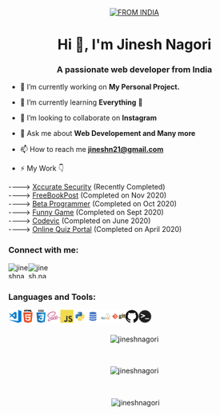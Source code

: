 <p align="center">
<a href="#"><img title="FROM INDIA" src="https://img.shields.io/badge/FROM-INDIA-green?colorA=%23FF9933&colorB=%23138808&style=for-the-badge"></a>
</p>
<h1 align="center">Hi 👋, I'm Jinesh Nagori</h1>
<h3 align="center">A passionate web developer from India</h3>



- 🔭 I’m currently working on **My Personal Project.**

- 🌱 I’m currently learning **Everything** 🤣

- 👯 I’m looking to collaborate on **Instagram**

- 💬 Ask me about **Web Developement and Many more**

- 📫 How to reach me **jineshn21@gmail.com**

- ⚡ My Work 👇

----> <a href="https://xccuratesecurity.in/" target="_blank">Xccurate Security</a> (Recently Completed) <br>
----> <a href="https://www.freebookpost.ml/" target="_blank">FreeBookPost</a> (Completed on Nov 2020) <br>
----> <a href="https://www.betaprogrammer.ml/" target="_blank">Beta Programmer</a> (Completed on Oct 2020) <br>
----> <a href="http://www.healthcare-funds.ml/" target="_blank">Funny Game</a> (Completed on Sept 2020) <br>
----> <a href="http://codevic.epizy.com/" target="_blank">Codevic</a> (Completed on June 2020) <br>
----> <a href="https://github.com/jineshnagori/onlinequizportal/" target="_blank">Online Quiz Portal</a> (Completed on April 2020)

### Connect with me:

<p align="left">  <a href="https://linkedin.com/in/jineshnagori" target="blank"><img align="left" src="https://cdn.jsdelivr.net/npm/simple-icons@3.0.1/icons/linkedin.svg" alt="jineshnagori" height="30" width="40" /></a>
<a href="https://instagram.com/jinesh.nagori" target="blank"><img align="left" src="https://cdn.jsdelivr.net/npm/simple-icons@3.0.1/icons/instagram.svg" alt="jinesh.nagori" height="30" width="40" /></a></p>

<br />
<br />

### Languages and Tools:


<img align="left" alt="Visual Studio Code" width="26px" src="https://raw.githubusercontent.com/github/explore/80688e429a7d4ef2fca1e82350fe8e3517d3494d/topics/visual-studio-code/visual-studio-code.png" />
<img align="left" alt="HTML5" width="26px" src="https://raw.githubusercontent.com/github/explore/80688e429a7d4ef2fca1e82350fe8e3517d3494d/topics/html/html.png" />
<img align="left" alt="CSS3" width="26px" src="https://raw.githubusercontent.com/github/explore/80688e429a7d4ef2fca1e82350fe8e3517d3494d/topics/css/css.png" />
<img align="left" alt="Sass" width="26px" src="https://raw.githubusercontent.com/github/explore/80688e429a7d4ef2fca1e82350fe8e3517d3494d/topics/sass/sass.png" />
<img align="left" alt="JavaScript" width="26px" src="https://raw.githubusercontent.com/github/explore/80688e429a7d4ef2fca1e82350fe8e3517d3494d/topics/javascript/javascript.png" />
<img align="left" alt="PYTHON" width="26px" src="https://raw.githubusercontent.com/github/explore/80688e429a7d4ef2fca1e82350fe8e3517d3494d/topics/python/python.png" />
<img align="left" alt="SQL" width="26px" src="https://raw.githubusercontent.com/github/explore/80688e429a7d4ef2fca1e82350fe8e3517d3494d/topics/sql/sql.png" />
<img align="left" alt="MySQL" width="26px" src="https://raw.githubusercontent.com/github/explore/80688e429a7d4ef2fca1e82350fe8e3517d3494d/topics/mysql/mysql.png" />
<img align="left" alt="Git" width="26px" src="https://raw.githubusercontent.com/github/explore/80688e429a7d4ef2fca1e82350fe8e3517d3494d/topics/git/git.png" />
<img align="left" alt="GitHub" width="26px" src="https://raw.githubusercontent.com/github/explore/78df643247d429f6cc873026c0622819ad797942/topics/github/github.png" />
<img align="left" alt="HTML5" width="26px" src="https://raw.githubusercontent.com/github/explore/80688e429a7d4ef2fca1e82350fe8e3517d3494d/topics/terminal/terminal.png" />

<br />
<br />

<p align="center"><img align="center" src="https://github-readme-stats.vercel.app/api/top-langs/?username=jineshnagori&layout=compact" alt="jineshnagori" /></p>

<br />

<p align="center"><img align="center" src="https://github-readme-stats.vercel.app/api/top-langs/?username=jineshnagori&theme=white-blue" alt="jineshnagori" /></p>

<br />

<p align="center">&nbsp;<img align="center" src="https://github-readme-stats.vercel.app/api?username=jineshnagori&show_icons=true" alt="jineshnagori" /></p>
